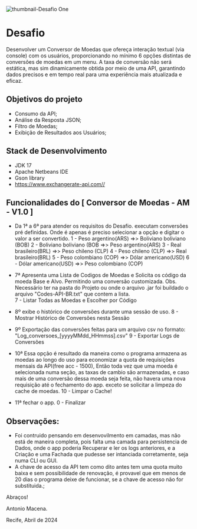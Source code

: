 ![thumbnail-Desafio One](https://i.imgur.com/p89udMN.jpeg)


# Desafio

Desenvolver um Conversor de Moedas que ofereça interação textual (via console) com os usuários, proporcionando no mínimo 6 opções distintas de conversões de moedas em um menu. A taxa de conversão não será estática, mas sim dinamicamente obtida por meio de uma API, garantindo dados precisos e em tempo real para uma experiência mais atualizada e eficaz.


##  Objetivos do projeto

- Consumo da API;
- Análise da Resposta JSON;
- Filtro de Moedas;
- Exibição de Resultados aos Usuários;

##  Stack de Desenvolvimento
- JDK 17
- Apache Netbeans IDE 
- Gson library
- https://www.exchangerate-api.com//

##  Funcionalidades do [ Conversor de Moedas - AM - V1.0 ]
- Da 1ª a 6ª para atender os requisitos do Desafio. executam conversões pré definidas. Onde é apenas é preciso selecionar a opção e digitar o valor a ser convertido.
    1 - Peso argentino(ARS) =>> Boliviano boliviano (BOB)
    2 - Boliviano boliviano (BOB =>> Peso argentino(ARS)
    3 - Real brasileiro(BRL) =>> Peso chileno (CLP)
    4 - Peso chileno (CLP) =>> Real brasileiro(BRL)
    5 - Peso colombiano (COP) =>> Dólar americano(USD)
    6 - Dólar americano(USD) =>> Peso colombiano (COP)

- 7ª Apresenta uma Lista de Codigos de Moedas e Solicita os código da moeda Base e Alvo. Permitindo uma conversão customizada. Obs. Necessário ter na pasta do Projeto ou onde o arquivo .jar foi buildado o arquivo "Codes-API-BR.txt" que contem a lista.  
    7 - Listar Todas as Moedas e Escolher por Código

- 8º exibe o histórico de conversões durante uma sessão de uso.
    8 - Mostrar Histórico de Conversões nesta Sessão
    
- 9º Exportação das conversões feitas para um arquivo csv no formato: "Log_conversoes_[yyyyMMdd_HHmmss].csv"
    9 - Exportar Logs de Conversões

- 10ª Essa opção é resultado da maneira como o programa armazena as moedas ao longo do uso para economizar a quota de requisições mensais da API(free acc - 1500), Então toda vez que uma moeda é selecionada numa seção, as taxas de cambio são armazenadas, e caso mais de uma conversão dessa moeda seja feita, não havera uma nova requisição até o fechamento do app. exceto se solicitar a limpeza do cache de moedas. 
    10 - Limpar o Cache!
- 11ª fechar o app.
    0 - Finalizar


## Observações:
- Foi contruido pensando em desenvovilmento em camadas, mas não está de maneira completa, pois falta uma camada para persistencia de Dados, onde o app poderia Recuperar e ler os logs anteriores, e a Criação e uma Fachada que pudesse ser intanciada corretamente, seja numa CLI ou GUI.
- A chave de acesso da API tem como dito antes tem uma quota muito baixa e sem possibilidade de renovação, é provavel que em menos de 20 dias o programa deixe de funcionar, se a chave de acesso não for substituida.;


Abraços!

Antonio Macena.

Recife, Abril de 2024
